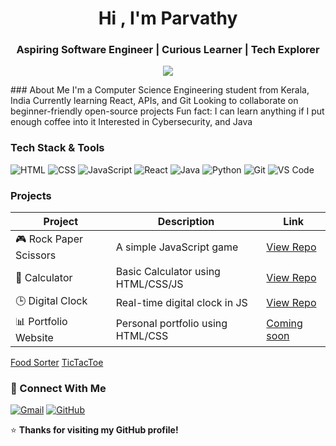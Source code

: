 <h1 align="center">Hi , I'm Parvathy</h1>
<h3 align="center"> Aspiring Software Engineer | Curious Learner | Tech Explorer</h3>

<p align="center">
  <img src="https://readme-typing-svg.herokuapp.com/?lines=Computer+Science+Student;Love+to+Learn+and+Build;Open+Source+Enthusiast&center=true&width=500&height=50" />
</p>
### About Me
 I'm a Computer Science Engineering student from Kerala, India  
 Currently learning React, APIs, and Git
 Looking to collaborate on beginner-friendly open-source projects
 Fun fact: I can learn anything if I put enough coffee into it   
 Interested in Cybersecurity, and Java

### Tech Stack & Tools

![HTML](https://img.shields.io/badge/-HTML5-E34F26?style=flat&logo=html5&logoColor=white)
![CSS](https://img.shields.io/badge/-CSS3-1572B6?style=flat&logo=css3)
![JavaScript](https://img.shields.io/badge/-JavaScript-F7DF1E?style=flat&logo=javascript&logoColor=black)
![React](https://img.shields.io/badge/-React-61DAFB?style=flat&logo=react)
![Java](https://img.shields.io/badge/-Java-007396?style=flat&logo=java)
![Python](https://img.shields.io/badge/-Python-3776AB?style=flat&logo=python)
![Git](https://img.shields.io/badge/-Git-F05032?style=flat&logo=git)
![VS Code](https://img.shields.io/badge/-VSCode-007ACC?style=flat&logo=visual-studio-code)

### Projects

| Project | Description | Link |
|--------|-------------|------|
| 🎮 Rock Paper Scissors | A simple JavaScript game | [View Repo](#) |
| 🧮 Calculator | Basic Calculator using HTML/CSS/JS | [View Repo](#) |
| 🕒 Digital Clock | Real-time digital clock in JS | [View Repo](#) |
| 📊 Portfolio Website | Personal portfolio using HTML/CSS | [Coming soon](https://github.com/Code-stack-design/Portfolio.git) |
[Food Sorter](https://github.com/Code-stack-design/Food-Sorter.git_)
[TicTacToe](https://github.com/Code-stack-design/TicTacToe.git)
### 🔗 Connect With Me
[![Gmail](https://img.shields.io/badge/-Email-D14836?style=flat&logo=gmail&logoColor=white)](mailto:youremail@gmail.com)
[![GitHub](https://img.shields.io/badge/-GitHub-181717?style=flat&logo=github&logoColor=white)](https://github.com/parvathyv)

⭐ **Thanks for visiting my GitHub profile!**

